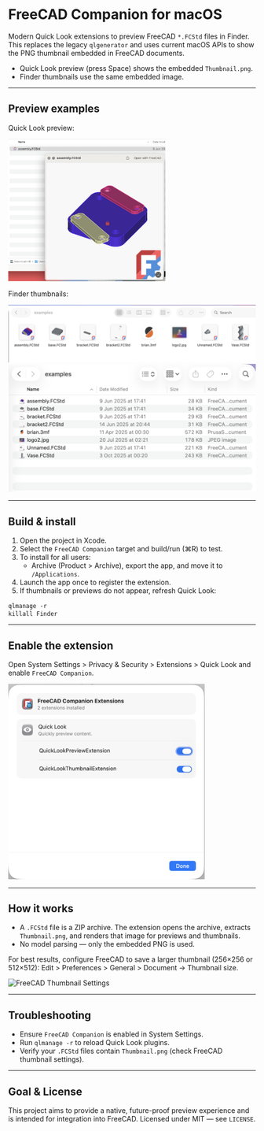 # FreeCAD Companion for macOS

Modern Quick Look extensions to preview FreeCAD `*.FCStd` files in Finder.
This replaces the legacy `qlgenerator` and uses current macOS APIs to show the
PNG thumbnail embedded in FreeCAD documents.

- Quick Look preview (press Space) shows the embedded `Thumbnail.png`.
- Finder thumbnails use the same embedded image.

---

## Preview examples

Quick Look preview:

<img src="Resources/QuickLookPreviewExample.png" alt="QuickLook Preview" width="320" />

Finder thumbnails:

<img src="Resources/ThumbnailPreviewExample.png" alt="Thumbnail" width="520" />
<img src="Resources/ThumbnailPreviewExample2.png" alt="Thumbnail 2" width="520" />

---

## Build & install

1. Open the project in Xcode.
2. Select the `FreeCAD Companion` target and build/run (⌘R) to test.
3. To install for all users:
   - Archive (Product > Archive), export the app, and move it to `/Applications`.
4. Launch the app once to register the extension.
5. If thumbnails or previews do not appear, refresh Quick Look:

```FreeCADThumbnailPreview/README.md#L1-1
qlmanage -r
killall Finder
```

---

## Enable the extension

Open System Settings > Privacy & Security > Extensions > Quick Look and enable
`FreeCAD Companion`.

<img src="Resources/QuickLook%20Extensions%20List.png" alt="QuickLook Extensions List" width="400" />

---

## How it works

- A `.FCStd` file is a ZIP archive. The extension opens the archive,
  extracts `Thumbnail.png`, and renders that image for previews and thumbnails.
- No model parsing — only the embedded PNG is used.

For best results, configure FreeCAD to save a larger thumbnail (256×256 or 512×512):
Edit > Preferences > General > Document → Thumbnail size.

<img src="Resources/Thumbnail%20Settings.png" alt="FreeCAD Thumbnail Settings" width="400" />

---

## Troubleshooting

- Ensure `FreeCAD Companion` is enabled in System Settings.
- Run `qlmanage -r` to reload Quick Look plugins.
- Verify your `.FCStd` files contain `Thumbnail.png` (check FreeCAD thumbnail settings).

---

## Goal & License

This project aims to provide a native, future-proof preview experience and is
intended for integration into FreeCAD. Licensed under MIT — see `LICENSE`.
